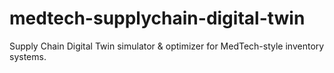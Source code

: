 # medtech-supplychain-digital-twin
Supply Chain Digital Twin simulator &amp; optimizer for MedTech-style inventory systems.
